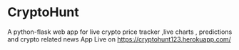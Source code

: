 # CryptoHunt
A python-flask web app for live crypto price tracker ,live  charts , predictions  and crypto related news
App Live on https://cryptohunt123.herokuapp.com/
